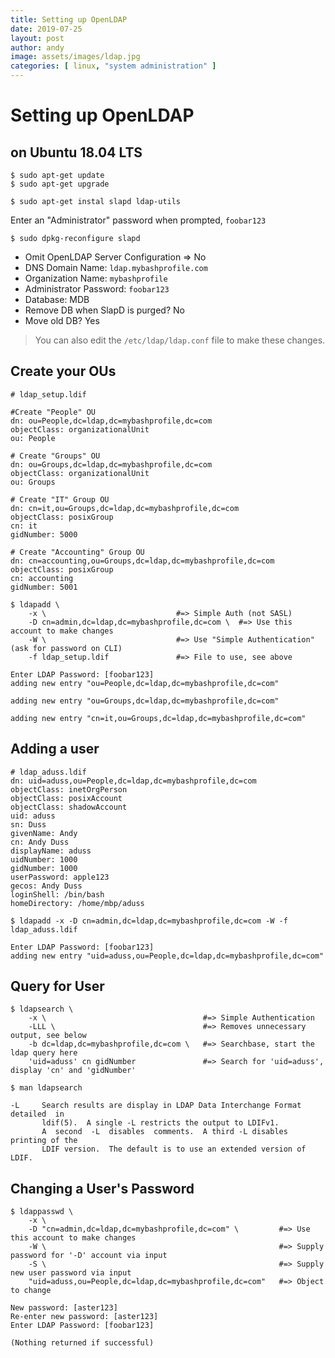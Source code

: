 ```yaml
---
title: Setting up OpenLDAP
date: 2019-07-25
layout: post
author: andy
image: assets/images/ldap.jpg
categories: [ linux, "system administration" ]
---
```


# Setting up OpenLDAP
## on Ubuntu 18.04 LTS

    $ sudo apt-get update
    $ sudo apt-get upgrade
    
    $ sudo apt-get instal slapd ldap-utils

Enter an "Administrator" password when prompted, `foobar123`

    $ sudo dpkg-reconfigure slapd

- Omit OpenLDAP Server Configuration ⇒ No
- DNS Domain Name: `ldap.mybashprofile.com`
- Organization Name: `mybashprofile`
- Administrator Password: `foobar123`
- Database: MDB
- Remove DB when SlapD is purged? No
- Move old DB? Yes

> You can also edit the `/etc/ldap/ldap.conf` file to make these changes.

## Create your OUs

    # ldap_setup.ldif
    
    #Create "People" OU
    dn: ou=People,dc=ldap,dc=mybashprofile,dc=com
    objectClass: organizationalUnit
    ou: People
    
    # Create "Groups" OU
    dn: ou=Groups,dc=ldap,dc=mybashprofile,dc=com
    objectClass: organizationalUnit
    ou: Groups
    
    # Create "IT" Group OU
    dn: cn=it,ou=Groups,dc=ldap,dc=mybashprofile,dc=com
    objectClass: posixGroup
    cn: it
    gidNumber: 5000
    
    # Create "Accounting" Group OU
    dn: cn=accounting,ou=Groups,dc=ldap,dc=mybashprofile,dc=com
    objectClass: posixGroup
    cn: accounting
    gidNumber: 5001

    $ ldapadd \
        -x \                             #=> Simple Auth (not SASL)
        -D cn=admin,dc=ldap,dc=mybashprofile,dc=com \  #=> Use this account to make changes
        -W \                             #=> Use "Simple Authentication" (ask for password on CLI)
        -f ldap_setup.ldif               #=> File to use, see above
    
    Enter LDAP Password: [foobar123]
    adding new entry "ou=People,dc=ldap,dc=mybashprofile,dc=com"
    
    adding new entry "ou=Groups,dc=ldap,dc=mybashprofile,dc=com"
    
    adding new entry "cn=it,ou=Groups,dc=ldap,dc=mybashprofile,dc=com"

## Adding a user

    # ldap_aduss.ldif
    dn: uid=aduss,ou=People,dc=ldap,dc=mybashprofile,dc=com
    objectClass: inetOrgPerson
    objectClass: posixAccount
    objectClass: shadowAccount
    uid: aduss
    sn: Duss
    givenName: Andy
    cn: Andy Duss
    displayName: aduss
    uidNumber: 1000
    gidNumber: 1000
    userPassword: apple123
    gecos: Andy Duss
    loginShell: /bin/bash
    homeDirectory: /home/mbp/aduss

    $ ldapadd -x -D cn=admin,dc=ldap,dc=mybashprofile,dc=com -W -f ldap_aduss.ldif 
    
    Enter LDAP Password: [foobar123]
    adding new entry "uid=aduss,ou=People,dc=ldap,dc=mybashprofile,dc=com"

## Query for User

    $ ldapsearch \
        -x \                                   #=> Simple Authentication
        -LLL \                                 #=> Removes unnecessary output, see below
        -b dc=ldap,dc=mybashprofile,dc=com \   #=> Searchbase, start the ldap query here
        'uid=aduss' cn gidNumber               #=> Search for 'uid=aduss', display 'cn' and 'gidNumber'

    $ man ldapsearch
    
    -L     Search results are display in LDAP Data Interchange Format  detailed  in
           ldif(5).  A single -L restricts the output to LDIFv1.
           A  second  -L  disables  comments.  A third -L disables printing of the
           LDIF version.  The default is to use an extended version of LDIF.

## Changing a User's Password

    $ ldappasswd \
        -x \
        -D "cn=admin,dc=ldap,dc=mybashprofile,dc=com" \         #=> Use this account to make changes
        -W \                                                    #=> Supply password for '-D' account via input
        -S \                                                    #=> Supply new user password via input
        "uid=aduss,ou=People,dc=ldap,dc=mybashprofile,dc=com"   #=> Object to change
    
    New password: [aster123]
    Re-enter new password: [aster123]
    Enter LDAP Password: [foobar123]
    
    (Nothing returned if successful)
